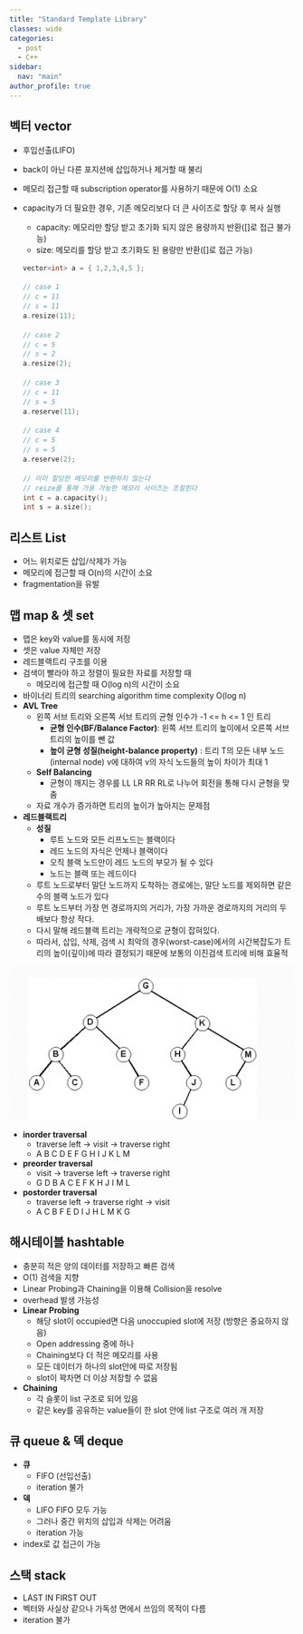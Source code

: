 ```yaml
---
title: "Standard Template Library"
classes: wide
categories: 
  - post
  - C++
sidebar:
  nav: "main"
author_profile: true
---
```


## 벡터 vector
* 후입선출(LIFO)
* back이 아닌 다른 포지션에 삽입하거나 제거할 때 불리
* 메모리 접근할 때 subscription operator를 사용하기 때문에 O(1) 소요
* capacity가 더 필요한 경우, 기존 메모리보다 더 큰 사이즈로 할당 후 복사 실행
  * capacity: 메모리만 할당 받고 초기화 되지 않은 용량까지 반환([]로 접근 불가능)
  * size: 메모리를 할당 받고 초기화도 된 용량만 반환([]로 접근 가능)

  ```c++
  vector<int> a = { 1,2,3,4,5 };

  // case 1
  // c = 11
  // s = 11
  a.resize(11);

  // case 2
  // c = 5
  // s = 2
  a.resize(2);

  // case 3
  // c = 11
  // s = 5
  a.reserve(11);

  // case 4
  // c = 5
  // s = 5
  a.reserve(2);

  // 이미 할당한 메모리를 반환하지 않는다
  // reize를 통해 가용 가능한 메모리 사이즈는 조절힌다
  int c = a.capacity();
  int s = a.size();
  ```

## 리스트 List
* 어느 위치로든 삽입/삭제가 가능
* 메모리에 접근할 때 O(n)의 시간이 소요
* fragmentation을 유발

## 맵 map & 셋 set
* 맵은 key와 value를 동시에 저장
* 셋은 value 자체만 저장
* 레드블랙트리 구조를 이용
* 검색이 빨라야 하고 정렬이 필요한 자료를 저장할 때
  * 메모리에 접근할 때 O(log n)의 시간이 소요
* 바이너리 트리의 searching algorithm time complexity O(log n)
* **AVL Tree**
  * 왼쪽 서브 트리와 오른쪽 서브 트리의 균형 인수가 -1 <= h <= 1 인 트리
    * **균형 인수(BF/Balance Factor)**: 왼쪽 서브 트리의 높이에서 오른쪽 서브 트리의 높이를 뺀 값
    * **높이 균형 성질(height-balance property)** : 트리 T의 모든 내부 노드(internal node) v에 대하여 v의 자식 노드들의 높이 차이가 최대 1
  * **Self Balancing**
    * 균형이 깨지는 경우를 LL LR RR RL로 나누어 회전을 통해 다시 균형을 맞춤
  * 자료 개수가 증가하면 트리의 높이가 높아지는 문제점
* **레드블랙트리**
  * **성질**
    * 루트 노드와 모든 리프노드는 블랙이다
    * 레드 노드의 자식은 언제나 블랙이다
    * 오직 블랙 노드만이 레드 노드의 부모가 될 수 있다
    * 노드는 블랙 또는 레드이다
  * 루트 노드로부터 말단 노드까지 도착하는 경로에는, 말단 노드를 제외하면 같은 수의 블랙 노드가 있다
  * 루트 노드부터 가장 먼 경로까지의 거리가, 가장 가까운 경로까지의 거리의 두 배보다 항상 작다. 
  * 다시 말해 레드블랙 트리는 개략적으로 균형이 잡혀있다. 
  * 따라서, 삽입, 삭제, 검색 시 최악의 경우(worst-case)에서의 시간복잡도가 트리의 높이(깊이)에 따라 결정되기 때문에 보통의 이진검색 트리에 비해 효율적 

![post_thumbnail](/assets/images/tree.png)
* **inorder traversal** 
  * traverse left → visit → traverse right
  * A B C D E F G H I J K L M
* **preorder traversal**
  * visit → traverse left → traverse right
  * G D B A C E F K H J I M L
* **postorder traversal**
  * traverse left → traverse right → visit
  * A C B F E D I J H L M K G

## 해시테이블 hashtable
* 충분히 적은 양의 데이터를 저장하고 빠른 검색
* O(1) 검색을 지향
* Linear Probing과 Chaining을 이용해 Collision을 resolve
* overhead 발생 가능성
* **Linear Probing**
  * 해당 slot이 occupied면 다음 unoccupied slot에 저장 (방향은 중요하지 않음)
  * Open addressing 중에 하나
  * Chaining보다 더 적은 메모리를 사용
  * 모든 데이터가 하나의 slot안에 따로 저장됨
  * slot이 꽉차면 더 이상 저장할 수 없음
* **Chaining**
  * 각 슬롯이 list 구조로 되어 있음
  * 같은 key를 공유하는 value들이 한 slot 안에 list 구조로 여러 개 저장

## 큐 queue & 덱 deque
* **큐**
  * FIFO (선입선출)
  * iteration 불가
* **덱**
  * LIFO FIFO 모두 가능
  * 그러나 중간 위치의 삽입과 삭제는 어려움
  * iteration 가능
* index로 값 접근이 가능

## 스택 stack
* LAST IN FIRST OUT
* 벡터와 사실상 같으나 가독성 면에서 쓰임의 목적이 다름
* iteration 불가
